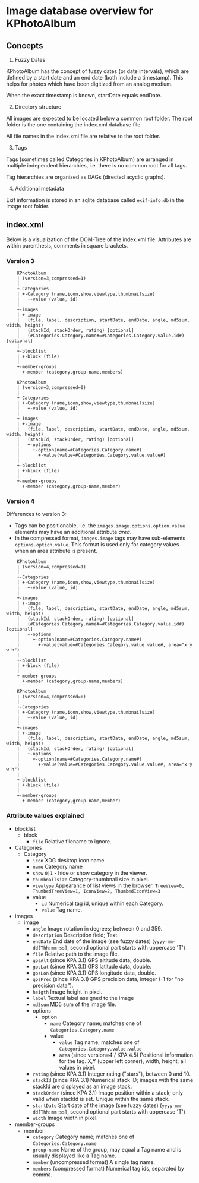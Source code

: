 Image database overview for KPhotoAlbum
=======================================

Concepts
--------

 1) Fuzzy Dates

KPhotoAlbum has the concept of fuzzy dates (or date intervals), which are defined by a start date
and an end date (both include a timestamp). This helps for photos which have been digitized from an
analog medium.

When the exact timestamp is known, startDate equals endDate.


 2) Directory structure

All images are expected to be located below a common root folder. The root folder is the one
containing the index.xml database file.

All file names in the index.xml file are relative to the root folder.


 3) Tags

Tags (sometimes called Categories in KPhotoAlbum) are arranged in multiple independent
hierarchies, i.e. there is no common root for all tags.

Tag hierarchies are organized as DAGs (directed acyclic graphs).


 4) Additional metadata

Exif information is stored in an sqlite database called `exif-info.db` in the image root folder.


index.xml
---------

Below is a visualization of the DOM-Tree of the index.xml file. Attributes are
within parenthesis, comments in square brackets.

### Version 3 ###

```
    KPhotoAlbum
    | (version=3,compressed=1)
    |
    +-Categories
    | +-Category (name,icon,show,viewtype,thumbnailsize)
    |   +-value (value, id)
    |
    +-images
    | +-image
    |   (file, label, description, startDate, endDate, angle, md5sum, width, height)
    |   (stackId, stackOrder, rating) [optional]
    |   (#Categories.Category.name#=#Categories.Category.value.id#) [optional]
    |
    +-blocklist
    | +-block (file)
    |
    +-member-groups
      +-member (category,group-name,members)
```

```
    KPhotoAlbum
    | (version=3,compressed=0)
    |
    +-Categories
    | +-Category (name,icon,show,viewtype,thumbnailsize)
    |   +-value (value, id)
    |
    +-images
    | +-image
    |   (file, label, description, startDate, endDate, angle, md5sum, width, height)
    |   (stackId, stackOrder, rating) [optional]
    |   +-options
    |     +-option(name=#Categories.Category.name#)
    |       +-value(value=#Categories.Category.value.value#)
    |
    +-blocklist
    | +-block (file)
    |
    +-member-groups
      +-member (category,group-name,member)
```


### Version 4 ###

Differences to version 3:
 - Tags can be positionable, i.e. the ```images.image.options.option.value```
   elements may have an additional attribute *area*.
 - In the compressed format, ```images.image``` tags may have sub-elements
   ```options.option.value```. This format is used only for category values when an area
   attribute is present.


```
    KPhotoAlbum
    | (version=4,compressed=1)
    |
    +-Categories
    | +-Category (name,icon,show,viewtype,thumbnailsize)
    |   +-value (value, id)
    |
    +-images
    | +-image
    |   (file, label, description, startDate, endDate, angle, md5sum, width, height)
    |   (stackId, stackOrder, rating) [optional]
    |   (#Categories.Category.name#=#Categories.Category.value.id#) [optional]
    |   +-options
    |     +-option(name=#Categories.Category.name#)
    |       +-value(value=#Categories.Category.value.value#, area="x y w h")
    |
    +-blocklist
    | +-block (file)
    |
    +-member-groups
      +-member (category,group-name,members)
```

```
    KPhotoAlbum
    | (version=4,compressed=0)
    |
    +-Categories
    | +-Category (name,icon,show,viewtype,thumbnailsize)
    |   +-value (value, id)
    |
    +-images
    | +-image
    |   (file, label, description, startDate, endDate, angle, md5sum, width, height)
    |   (stackId, stackOrder, rating) [optional]
    |   +-options
    |     +-option(name=#Categories.Category.name#)
    |       +-value(value=#Categories.Category.value.value#, area="x y w h")
    |
    +-blocklist
    | +-block (file)
    |
    +-member-groups
      +-member (category,group-name,member)
```


### Attribute values explained ###


 * blocklist
    - block
       + ```file```
         Relative filename to ignore.
 * Categories
    - Category
       + ```icon```
         XDG desktop icon name
       + ```name```
         Category name
       + ```show```
         ```0|1``` - hide or show category in the viewer.
       + ```thumbnailsize```
         Category-thumbnail size in pixel.
       + ```viewtype```
         Appearance of list views in the browser.
         ```TreeView=0, ThumbedTreeView=1, IconView=2, ThumbedIconView=3```
       + value
          * ```id```
            Numerical tag id, unique within each Category.
          * ```value```
            Tag name.
 * images
    - image
      + ```angle```
        Image rotation in degrees; between 0 and 359.
      + ```description```
        Description field; Text.
      + ```endDate```
        End date of the image (see fuzzy dates) (```yyyy-mm-dd[Thh:mm:ss]```, second optional part starts with uppercase 'T')
      + ```file```
        Relative path to the image file.
      + ```gpsAlt``` (since KPA 3.1)
        GPS altitude data, double.
      + ```gpsLat``` (since KPA 3.1)
        GPS latitude data, double.
      + ```gpsLon``` (since KPA 3.1)
        GPS longitude data, double.
      + ```gpsPrec``` (since KPA 3.1)
        GPS precision data, integer (-1 for "no precision data").
      + ```heigth```
        Image height in pixel.
      + ```label```
        Textual label assigned to the image
      + ```md5sum```
        MD5 sum of the image file.
      + options
        * option
          - ```name```
            Category name; matches one of ```Categories.Category.name```
          - value
            + ```value```
              Tag name; matches one of ```Categories.Category.value.value```
            + ```area``` (since version=4 / KPA 4.5)
              Positional information for the tag.
              X,Y (upper left corner), width, height; all values in pixel.
      + ```rating``` (since KPA 3.1)
        Integer rating ("stars"), between 0 and 10.
      + ```stackId``` (since KPA 3.1)
        Numerical stack ID; images with the same stackId are displayed as an image stack.
      + ```stackOrder``` (since KPA 3.1)
        Image position within a stack; only valid when stackId is set.
        Unique within the same stack.
      + ```startDate```
        Start date of the image (see fuzzy dates) (```yyyy-mm-dd[Thh:mm:ss]```, second optional part starts with uppercase 'T')
      + ```width```
        Image width in pixel.
 * member-groups
    - member
      + ```category```
        Category name; matches one of ```Categories.Category.name```
      + ```group-name```
        Name of the group, may equal a Tag name and is usually displayed like a Tag name.
      + ```member``` (uncompressed format)
        A single tag name.
      + ```members``` (compressed format)
        Numerical tag ids, separated by comma.

